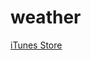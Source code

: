 # weather
[iTunes Store](https://itunes.apple.com/us/app/weather-city-by-daniel-puig/id1117605688?mt=8)
